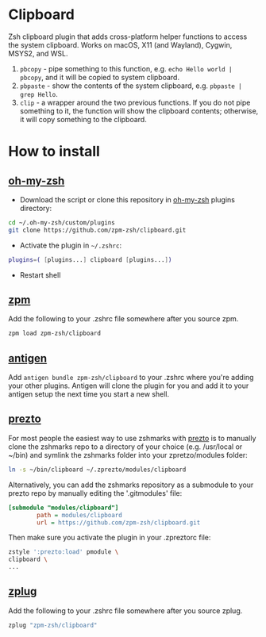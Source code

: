# Clipboard

Zsh clipboard plugin that adds cross-platform helper functions to access the system clipboard. Works on macOS, X11 (and Wayland), Cygwin, MSYS2, and WSL.


1. `pbcopy` - pipe something to this function, e.g. `echo Hello world | pbcopy`, and it will be copied to system clipboard. 
2. `pbpaste` - show the contents of the system clipboard, e.g. `pbpaste | grep Hello`. 
3. `clip` - a wrapper around the two previous functions. If you do not pipe something to it, the function will show the clipboard contents; otherwise, it will copy something to the clipboard.

# How to install

## [oh-my-zsh](http://github.com/robbyrussell/oh-my-zsh)

* Download the script or clone this repository in [oh-my-zsh](http://github.com/robbyrussell/oh-my-zsh) plugins directory:

```sh
cd ~/.oh-my-zsh/custom/plugins
git clone https://github.com/zpm-zsh/clipboard.git
```

* Activate the plugin in `~/.zshrc`:

```sh
plugins=( [plugins...] clipboard [plugins...])
```

* Restart shell

## [zpm](https://github.com/zpm-zsh/zpm)

Add the following to your .zshrc file somewhere after you source zpm.

```sh
zpm load zpm-zsh/clipboard
```

## [antigen](https://github.com/zsh-users/antigen)

Add `antigen bundle zpm-zsh/clipboard` to your .zshrc where you're adding your other plugins. Antigen will clone the plugin for you and add it to your antigen setup the next time you start a new shell.

## [prezto](https://github.com/sorin-ionescu/prezto)

For most people the easiest way to use zshmarks with [prezto](https://github.com/sorin-ionescu/prezto) is to manually clone the zshmarks repo to a directory of your choice (e.g. /usr/local or ~/bin) and symlink the zshmarks folder into your zpretzo/modules folder:

```sh
ln -s ~/bin/clipboard ~/.zprezto/modules/clipboard
```

Alternatively, you can add the zshmarks repository as a submodule to your prezto repo by manually editing the '.gitmodules' file:

```ini
[submodule "modules/clipboard"]
        path = modules/clipboard
        url = https://github.com/zpm-zsh/clipboard.git
```

Then make sure you activate the plugin in your .zpreztorc file:

```sh
zstyle ':prezto:load' pmodule \
clipboard \
...
```

## [zplug](https://github.com/zplug/zplug)

Add the following to your .zshrc file somewhere after you source zplug.

```sh
zplug "zpm-zsh/clipboard"
```
